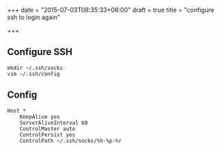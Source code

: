 +++
date = "2015-07-03T08:35:33+08:00"
draft = true
title = "configure ssh to login again"

+++



## Configure SSH

```
mkdir ~/.ssh/socks
vim ~/.ssh/config
```

## Config

```
Host *
    KeepAlive yes
    ServerAliveInterval 60
    ControlMaster auto
    ControlPersist yes
    ControlPath ~/.ssh/socks/%h-%p-%r
```		    